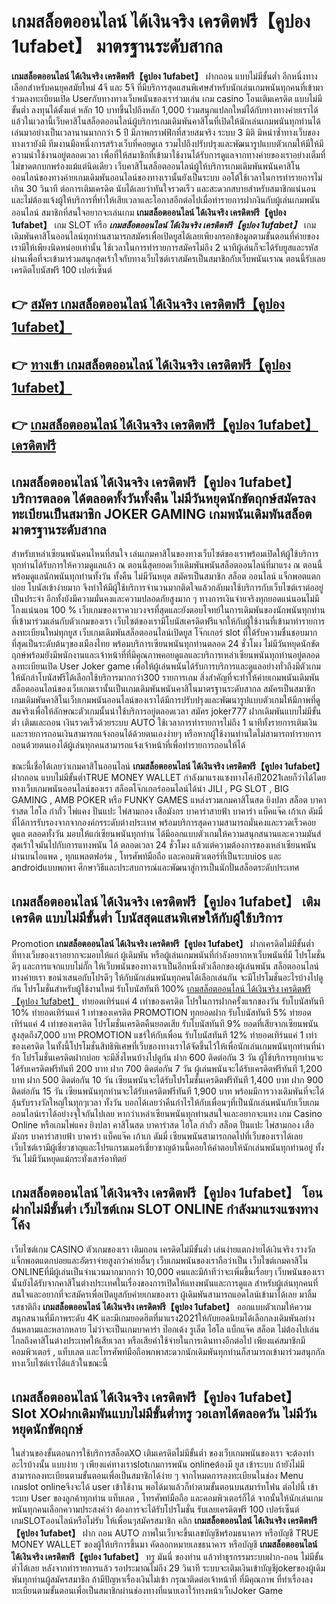 # เกมสล็อตออนไลน์ ได้เงินจริง เครดิตฟรี【คูปอง 1ufabet】  มาตรฐานระดับสากล

**เกมสล็อตออนไลน์ ได้เงินจริง เครดิตฟรี【คูปอง 1ufabet】** ฝากถอน แบบไม่มีขั้นต่ำ  อีกหนึ่งทางเลือกสำหรับคนยุคสมัยใหม่ 4จี และ 5จี ที่มีบริการสุดแสนพิเศษสำหรับนักเล่นเกมพนันทุกคนที่เข้ามาร่วมลงทะเบียนเปิด Userกับทางทางเว็บพนันของเราร่วมเล่น เกม casino  โอนเติมเครดิต แบบไม่มีขั้นต่ำ ลงทุนได้ตั้งแต่ หลัก 10 บาทขึ้นไปถึงหลัก 1,000 ร่วมสนุกแปลกใหม่ได้กับทางทางค่ายเราได้แล้วในเวลานี้เว็บคาสิโนสล็อตออนไลน์ผู้บริการเกมเดิมพันคาสิโนที่เปิดให้นักเล่นเกมพนันทุกท่านได้เล่นมาอย่างเป็นเวลานานมากกว่า 5 ปี มีภาพกราฟฟิกที่สวยสมจริง ระบบ 3 มิติ
มิหนำซ้ำทางเว็บของทางเรายังมี ทีมงานมือหนึ่งการสร้างเว็บที่คอยดูเล  รวมไปถึงปรับปรุงและพัฒนารูปแบบตัวเกมให้มีให้มีความน่าใช้งานอยู่ตลอดเวลา เพื่อที่ให้สมาชิกที่เข้ามาใช้งานได้รับการดูแลจากทางค่ายของเราอย่างเต็มที่ไม่ขาดตกบกพร่องแม้แต่นิดเดียว เว็บคาสิโนสล็อตออนไลน์ผู้ให้บริการเกมเดิมพันพนันคาสิโนออนไลน์ของทางค่ายเกมเดิมพันออนไลน์ของทางเรานั้นยังเป็นระบบ ออโต้ใช้เวลาในการทำรายการไม่เกิน 30 วินาที ต่อการเติมเครดิต นับได้เลยว่าทันใจรวดเร็ว และสะดวกสบายสำหรับสมาชิกแน่นอนและไม่ต้องแจ้งผู้ให้บริการที่ทำให้เสียเวลาและโอกาสอีกต่อไปเมื่อทำรายการฝากงินกับผู้เล่นเกมพนันออนไลน์
สมาชิกที่สนใจอยากจะเล่นเกม **เกมสล็อตออนไลน์ ได้เงินจริง เครดิตฟรี【คูปอง 1ufabet】** เกม SLOT  หรือ ***เกมสล็อตออนไลน์ ได้เงินจริง เครดิตฟรี【คูปอง 1ufabet】*** เกมเดิมพันคาสิโนออนไลน์ทุกท่านสามารถสมัครเพื่อเปิดยูสได้เลยเพียงกรอกข้อมูลตามขั้นตอนที่ค่ายของเรามีให้เพียงนิดหน่อยเท่านั้น ใช้เวลาในการทำรายการสมัครไม่ถึง 2 นาทีผู้เล่นก็จะได้รับยูสและรหัสผ่านเพื่อที่จะเข้ามาร่วมสนุกสุดเร้าใจกับทางเว็บไซต์เราสมัครเป็นสมาชิกกับเว็บพนันเราณ ตอนนี้รับเลยเครดิตโบนัสฟรี 100 เปอร์เซ็นต์ 

## 👉 [สมัคร เกมสล็อตออนไลน์ ได้เงินจริง เครดิตฟรี【คูปอง 1ufabet】](https://archa888.com/)
## 👉 [ทางเข้า เกมสล็อตออนไลน์ ได้เงินจริง เครดิตฟรี【คูปอง 1ufabet】](https://archa888.com/)
## 👉 [เกมสล็อตออนไลน์ ได้เงินจริง เครดิตฟรี【คูปอง 1ufabet】 เครดิตฟรี](https://archa888.com/)

## เกมสล็อตออนไลน์ ได้เงินจริง เครดิตฟรี【คูปอง 1ufabet】 บริการตลอด ได้ตลอดทั้งวันทั้งคืน ไม่มีวันหยุดนักขัตฤกษ์สมัครลงทะเบียนเป็นสมาชิก JOKER GAMING เกมพนันเดิมพันสล็อตมาตรฐานระดับสากล

สำหรับเหล่าเซียนพนันคนไหนที่สนใจ เล่นเกมคาสิโนของทางเว็บไซต์ของเราพร้อมเปิดให้ผู้ใช้บริการทุกท่านได้รับการให้ความดูแลแล้ว ณ ตอนนี้สุดยอดเว็บเดิมพันพนันสล็อตออนไลน์ที่มาแรง ณ ตอนนี้ พร้อมดูแลนักพนันทุกท่านทั้งวัน ทั้งคืน ไม่มีวันหยุด สมัครเป็นสมาชิก สล็อต ออนไลน์ แจ็กพอตแตกบ่อย โบนัสเข้าง่ายมาก จึงทำให้มีผู้ใช้บริการจำนวนมากติดใจแล้วกลับมาใช้บริการกับเว็บไซต์เราต่ออยู่เป็นประจำ อีกทั้งยังมีความมั่นคงและความปลอดภัยสูงมาก ๆ ทางการเงินจ่ายจริงทุกยอดแน่นอนไม่มีโกงแน่นอน 100 % เว็บเกมของเราควบวงจรที่สุดและยังตอบโจทย์ในการเดิมพันของนักพนันทุกท่านที่เข้ามาร่วมเล่นกับตัวเกมของเรา
เว็บไซต์ของเรามีโบนัสเครดิตฟรีแจกให้กับผู้ใช้งานที่เข้ามาทำรายการลงทะเบียนใหม่ทุกยูส เว็บเกมเดิมพันสล็อตออนไลน์เปิดยูส โจ๊กเกอร์ slot ที่ได้รับความชื่นชอบมากที่สุดเป็นระดับต้นๆของเมืองไทย พร้อมบริการเซียนพนันทุกท่านตลอด 24 ชั่วโมง ไม่มีวันหยุดนักขัตฤกษ์พร้อมยังมีพนักงานและเจ้าหน้าที่ที่มีคุณภาพคอยดูแลและบริการเหล่าเซียนพนันทุกท่านอยู่ตลอด ลงทะเบียนเปิด User Joker game เพื่อให้ผู้เล่นพนันได้รับการบริการและดูแลอย่างทั่วถึงมีตัวเกมให้นักล่าโบนัสฟรีได้เลือกใช้บริการมากกว่า300 รายการเกม
สิ่งสำคัญที่จะทำให้ค่ายเกมพนันเดิมพันสล็อตออนไลน์ของเว็บเกมเรานั้นเป็นเกมเดิมพันพนันคาสิโนมาตรฐานระดับสากล สมัครเป็นสมาชิก  เกมเดิมพันคาสิโนเว็บเกมพนันออนไลน์ของเราได้มีการปรับปรุงและพัฒนารูปแบบตัวเกมให้มีภาพที่ดูสมจริงเพื่อให้ลักษณะตัวเกมนั้นน่าใช้บริการอยู่ตลอดเวลา สมัคร joker777 ฝากเดิมพันแบบไม่มีขั้นต่ำ เติมและถอน เงินรวดเร็วด้วยระบบ AUTO ใช้เวลาการทำรายการไม่ถึง 1 นาทีทั้งรายการเติมเงินและรายการถอนเงินสามารถแจ้งถอนได้ด้วยตนเองง่ายๆ หรือหากผู้ใช้งานท่านใดไม่สามารถทำรายการถอนด้วยตนเองได้ผู้เล่นทุกคนสามารถแจ้งเจ้าหน้าที่เพื่อทำรายการถอนให้ได้

ขณะนี้เชื่อได้เลยว่าเกมคาสิโนออนไลน์ **เกมสล็อตออนไลน์ ได้เงินจริง เครดิตฟรี【คูปอง 1ufabet】** ฝากถอน แบบไม่มีขั้นต่ำTRUE MONEY WALLET กำลังมาแรงแซงทางโค้งปี2021เลยก็ว่าได้โดยทางเว็บเกมพนันออนไลน์ของเรา สล็อตโจ๊กเกอร์ออนไลน์ได้นำ  JILI , PG SLOT , BIG GAMING , AMB POKER หรือ FUNKY GAMES แหล่งรวมเกมคาสิโนสด ยิงปลา สล็อต บาคาร่าสด ไฮโล กำถั่ว ไพ่แคง ปั่นแปะ ไพ่สามกอง เสือมังกร บาคาร่าสายฟ้า บาคาร่า แบ็คแจ๊ค เก้าเก ดัมมี่ ที่ได้การรับรองจากจากองค์กรระดับต่างประเทศ พร้อมบริการสุดความสามารถมั่นคงและรวดเร็วคอยดูแล ตลอดทั้งวัน มอบให้แก่เซียนพนันทุกท่าน ได้มีออกแบบตัวเกมให้ความสนุกสนานและความมันส์สุดเร้าใจมันไปกับการแทงพนัน ได้ ตลอดเวลา 24 ชั่วโมง แล้วแต่ความต้องการของเหล่าเซียนพนันผ่านบนไอแพด , ทุกแพลตฟอร์ม , โทรศัพท์มือถือ และคอมพิวเตอร์ที่เป็นระบบios และ androidแบบพกพา ศึกษาวิธีและประสบการณ์และพัฒนาสู่การเป็นนักปั่นสล็อตระดับประเทศ

## เกมสล็อตออนไลน์ ได้เงินจริง เครดิตฟรี【คูปอง 1ufabet】 เติมเครดิต แบบไม่มีขั้นต่ำ โบนัสสุดแสนพิเศษให้กับผู้ใช้บริการ

 Promotion  **เกมสล็อตออนไลน์ ได้เงินจริง เครดิตฟรี【คูปอง 1ufabet】** ฝากเครดิตไม่มีขั้นต่ำ ที่ทางเว็บของเราอยากจะมอบให้แก่  ผู้เดิมพัน หรือผู้เล่นเกมพนันที่กำลังอยากหาเว็บพนันที่มี โปรโมชั่นดีๆ และการแจกแบบไม่กั๊ก ให้เว็บพนันของทางเราเป็นอีกหนึ่งตัวเลือกของผู้เล่นพนัน สล็อตออนไลน์ ทางค่ายเรา ขอนำเสนอกับโปรดีๆ ให้กับนักเล่นพนันทุกคนได้เลือกเล่นกัน จะมีโปรโมชั่นอะไรบ้างไปดูกัน
โปรโมชั่นสำหรับผู้ใช้งานใหม่ รับโบนัสทันที 100% [เกมสล็อตออนไลน์ ได้เงินจริง เครดิตฟรี【คูปอง 1ufabet】](https://archa888.com/) ทำยอดเทิร์นแค่ 4 เท่าของเครดิต
โปรในการฝากครั้งแรกของวัน รับโบนัสทันที 10% ทำยอดเทิร์นแค่ 1 เท่าของเครดิต
 PROMOTION ทุกยอดฝาก รับโบนัสทันที 5% ทำยอดเทิร์นแค่ 4 เท่าของเครดิต
โปรโมชั่นเครดิตคืนยอดเสีย รับโบนัสทันที 9% ยอดที่เสียจากเซียนพนัน สูงสุดถึง7,000 บาท
 PROMOTION แชร์ให้กับเพื่อน รับโบนัสทันที 12% ทำยอดเทิร์นแค่ 1 เท่าของเครดิต
ในทั้งนี้โปรโมชั่นสิทธิพิเศษที่เว็บของทางเราได้จัดขึ้นไว้ให้เพื่อนักเล่นเกมพนันทุกท่านที่น่ารัก โปรโมชั่นเครดิตฝากบ่อย จะมีสิ่งไหนบ้างไปดูกัน
ฝาก 600 ติดต่อกัน 3 วัน ผู้ใช้บริการทุกท่านจะได้รับเครดิตฟรีทันที 200 บาท
ฝาก 700 ติดต่อกัน 7 วัน ผู้เล่นพนันจะได้รับเครดิตฟรีทันที 1,200 บาท
ฝาก 500 ติดต่อกัน 10 วัน เซียนพนันจะได้รับโปรโมชั่นเครดิตฟรีทันที 1,400 บาท
ฝาก 900 ติดต่อกัน 15 วัน เซียนพนันทุกท่านจะได้รับเครดิตฟรีทันที 1,900 บาท
พร้อมมีการวางเดิมพันที่จะได้ลุ้นรับรางวัลใหญ่ในทุกๆเวลา ทั้งวัน บอกได้เลยว่าคืนกำไรให้กับเพื่อนๆที่เป็นนักเล่นพนันกับเว็บเกมออนไลน์เราได้อย่างจุใจกันไปเลย หากว่าเหล่าเซียนพนันทุกท่านสนใจและอยากจะแทง เกม  Casino Online หรือเกมไพ่แคง  ยิงปลา คาสิโนสด บาคาร่าสด ไฮโล กำถั่ว สล็อต ปั่นแปะ ไพ่สามกอง เสือมังกร บาคาร่าสายฟ้า บาคาร่า แบ็คแจ๊ค เก้าเก ดัมมี่ เซียนพนันสามารถกดไปที่เว็บของเราได้เลย เว็บไซต์เรามีผู้เชี่ยวชาญและโปรแกรมเมอร์เชี่ยวชาญด้านนี้คอยให้คำตอบให้นักเล่นพนันทุกท่านอยู่ ทั้งวัน ไม่มีวันหยุดแม้กระทั่งเสาร์อาทิตย์

## เกมสล็อตออนไลน์ ได้เงินจริง เครดิตฟรี【คูปอง 1ufabet】 โอนฝากไม่มีขั้นต่ำ  เว็บไซต์เกม SLOT ONLINE กำลังมาแรงแซงทางโค้ง

เว็บไซต์เกม CASINO ตัวเกมของเรา เติมถอน เครดิตไม่มีขั้นต่ำ เล่นง่ายแตกง่ายได้เงินจริง รางวัลแจ็กพอตแตกบ่อยและอัตราจ่ายสูงกว่าค่ายอื่นๆ เว็บเกมพนันของเราถือว่าเป็น เว็บไซต์เกมคาสิโน ONLINEที่มีผู้เล่นเป็นจำนวนมากมากกว่า 10,000 คนและมีถ้าทีว่าจะเพิ่มขึ้นเรื่อยๆ เว็บพนันของเรานั้นยังได้รับจากคาสิโนต่างประเทศในเรื่องของการเปิดให้แทงพนันและการดูแล สำหรับผู้เล่นทุกคนที่สนใจและอยากที่จะสมัครเพื่อเปิดยูสกับค่ายเกมของเรา ผู้เดิมพันสามารถแอดไลน์เข้ามาได้เลย
	มาลิ้มรสชาติถึง **เกมสล็อตออนไลน์ ได้เงินจริง เครดิตฟรี【คูปอง 1ufabet】** ออกแบบตัวเกมให้ความสนุกสนานที่มีภาพระดับ 4K และมีเกมยอดฮิตที่มาแรง2021ให้กับยอดนิยมได้เลือกลงเดิมพันอย่างล้นหลามและหลากหลาย  ไม่ว่าจะเป็นเกมบาคาร่า ป๊อกเด้ง รูเล็ต ไฮโล แบ็กแจ๊ค สล็อต ไม่ต้องไปเล่นไกลถึงคาสิโนต่างประเทศให้เสียเวลา หรือเสียค่าใช้จ่ายในการเดินทางอีกต่อไป เพียงแค่สมาชิกมีคอมพิวเตอร์ , แท็บเลต และโทรศัพท์มือถือพกพาสะดวกนักเดิมพันทุกท่านก็สามารถเข้ามาร่วมสนุกกัลทางเว็บไซต์เราได้แล้วในขณะนี้

## เกมสล็อตออนไลน์ ได้เงินจริง เครดิตฟรี【คูปอง 1ufabet】 Slot XOฝากเดิมพันแบบไม่มีขั้นต่ำทรู วอเลทได้ตลอดวัน ไม่มีวันหยุดนักขัตฤกษ์

ในส่วนของขั้นตอนการใช้บริการสล็อตXO เติมเครดิตไม่มีขั้นต่ำ ของเว็บเกมพนันของเรา จะต้องทำอะไรบ้างนั้น แบบง่าย ๆ เพียงแค่ทางเราslotเกมการพนัน onlineต้องมี ยูส เข้าระบบ ถ้ายังไม่มีสามารถลงทะเบียนตามขั้นตอนเพื่อเป็นสมาชิกได้ง่าย ๆ จากโหมดการลงทะเบียนในช่อง Menu เกมslot onlineจึงจะได้ user เข้าใช้งาน พอได้มาแล้วก็ทำตามขั้นตอนบนสมาร์ทโฟน ต่อไปนี้
เข้าระบบ User  ของลูกค้าทุกท่าน แท็บเลต , โทรศัพท์มือถือ และคอมพิวเตอร์ก็ได้
จากนั้นให้นักเล่นเกมพนันทุกคนเลือกความประสงค์ว่า ต้องการจะได้รับโปรโมชั่น รับเลยเครดิตฟรี 100 เปอร์เซ็นต์ เกมSLOTออนไลน์หรือไม่รับ
ให้เพื่อนๆสมัครสมาชิก คลิก **เกมสล็อตออนไลน์ ได้เงินจริง เครดิตฟรี【คูปอง 1ufabet】** ฝาก ถอน AUTO ภาพในเว็บจะขึ้นเลขบัญชีพร้อมธนาคาร หรือบัญชี TRUE MONEY WALLET ของผู้ให้บริการขึ้นมา
คัดลอกหมายเลขธนาคาร หรือบัญชี **เกมสล็อตออนไลน์ ได้เงินจริง เครดิตฟรี【คูปอง 1ufabet】** ทรู มันนี่ ของท่าน แล้วทำธุรกรรมระบบฝาก-ถอน ไม่มีขั้นต่ำได้เลย
หลังจากทำรายการแล้ว รอประมาณไม่ถึง 29 วินาที ระบบจะเติมเงินเข้าบัญชีjokerของผู้เดิมพันทุกท่านผู้สมัครสมาชิก
ถ้ามีปัญหาเรื่องเงินไม่เข้า กรุณาติดต่อเจ้าหน้าที่ ที่มีคุณภาพ ที่ทำเรื่องลงทะเบียนตามขั้นตอนเพื่อเป็นสมาชิกผ่านช่องทางที่แนบเอาไว้ทางหน้าเว็บJoker Game


